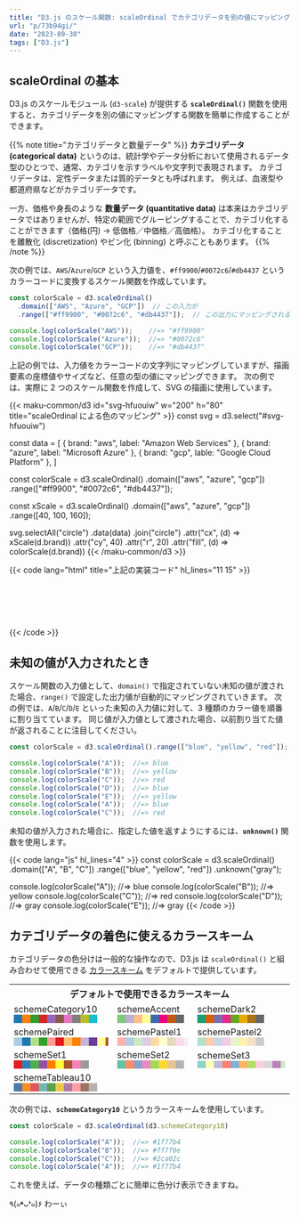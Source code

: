 ```yaml
---
title: "D3.js のスケール関数: scaleOrdinal でカテゴリデータを別の値にマッピングする"
url: "p/73b94gi/"
date: "2023-09-30"
tags: ["D3.js"]
---
```


scaleOrdinal の基本
----

D3.js のスケールモジュール (`d3-scale`) が提供する __`scaleOrdinal()`__ 関数を使用すると、カテゴリデータを別の値にマッピングする関数を簡単に作成することができます。

{{% note title="カテゴリデータと数量データ" %}}
__カテゴリデータ (categorical data)__ というのは、統計学やデータ分析において使用されるデータ型のひとつで、通常、カテゴリを示すラベルや文字列で表現されます。
カテゴリデータは、定性データまたは質的データとも呼ばれます。
例えば、血液型や都道府県などがカテゴリデータです。

一方、価格や身長のような __数量データ (quantitative data)__ は本来はカテゴリデータではありませんが、特定の範囲でグルーピングすることで、カテゴリ化することができます（価格(円) → 低価格／中価格／高価格）。
カテゴリ化することを離散化 (discretization) やビン化 (binning) と呼ぶこともあります。
{{% /note %}}

次の例では、`AWS`/`Azure`/`GCP` という入力値を、`#ff9900`/`#0072c6`/`#db4437` というカラーコードに変換するスケール関数を作成しています。

```js
const colorScale = d3.scaleOrdinal()
  .domain(["AWS", "Azure", "GCP"])  // この入力が
  .range(["#ff9900", "#0072c6", "#db4437"]);  // この出力にマッピングされる

console.log(colorScale("AWS"));    //=> "#ff9900"
console.log(colorScale("Azure"));  //=> "#0072c6"
console.log(colorScale("GCP"));    //=> "#db4437"
```

上記の例では、入力値をカラーコードの文字列にマッピングしていますが、描画要素の座標値やサイズなど、任意の型の値にマッピングできます。
次の例では、実際に 2 つのスケール関数を作成して、SVG の描画に使用しています。

{{< maku-common/d3 id="svg-hfuouiw" w="200" h="80" title="scaleOrdinal による色のマッピング" >}}
const svg = d3.select("#svg-hfuouiw")

const data = [
  { brand: "aws", label: "Amazon Web Services" },
  { brand: "azure", label: "Microsoft Azure" },
  { brand: "gcp", lable: "Google Cloud Platform" },
]

const colorScale = d3.scaleOrdinal()
  .domain(["aws", "azure", "gcp"])
  .range(["#ff9900", "#0072c6", "#db4437"]);

const xScale = d3.scaleOrdinal()
  .domain(["aws", "azure", "gcp"])
  .range([40, 100, 160]);

svg.selectAll("circle")
  .data(data)
  .join("circle")
  .attr("cx", (d) => xScale(d.brand))
  .attr("cy", 40)
  .attr("r", 20)
  .attr("fill", (d) => colorScale(d.brand))
{{< /maku-common/d3 >}}

{{< code lang="html" title="上記の実装コード" hl_lines="11 15" >}}
<svg id="svg-hfuouiw" width="200" height="80"></svg>
<script>
const svg = d3.select("#svg-hfuouiw")

const data = [
  { brand: "aws", label: "Amazon Web Services" },
  { brand: "azure", label: "Microsoft Azure" },
  { brand: "gcp", lable: "Google Cloud Platform" },
]

const colorScale = d3.scaleOrdinal()
  .domain(["aws", "azure", "gcp"])
  .range(["#ff9900", "#0072c6", "#db4437"]);

const xScale = d3.scaleOrdinal()
  .domain(["aws", "azure", "gcp"])
  .range([40, 100, 160]);

svg.selectAll("circle")
  .data(data)
  .join("circle")
  .attr("cx", (d) => xScale(d.brand))
  .attr("cy", 40)
  .attr("r", 20)
  .attr("fill", (d) => colorScale(d.brand))
</script>
{{< /code >}}


未知の値が入力されたとき
----

スケール関数の入力値として、`domain()` で指定されていない未知の値が渡された場合、`range()` で設定した出力値が自動的にマッピングされていきます。
次の例では、`A`/`B`/`C`/`D`/`E` といった未知の入力値に対して、3 種類のカラー値を順番に割り当てています。
同じ値が入力値として渡された場合、以前割り当てた値が返されることに注目してください。

```js
const colorScale = d3.scaleOrdinal().range(["blue", "yellow", "red"]);

console.log(colorScale("A"));  //=> blue
console.log(colorScale("B"));  //=> yellow
console.log(colorScale("C"));  //=> red
console.log(colorScale("D"));  //=> blue
console.log(colorScale("E"));  //=> yellow
console.log(colorScale("A"));  //=> blue
console.log(colorScale("C"));  //=> red
```

未知の値が入力された場合に、指定した値を返すようにするには、__`unknown()`__ 関数を使用します。

{{< code lang="js" hl_lines="4" >}}
const colorScale = d3.scaleOrdinal()
  .domain(["A", "B", "C"])
  .range(["blue", "yellow", "red"])
  .unknown("gray");

console.log(colorScale("A"));  //=> blue
console.log(colorScale("B"));  //=> yellow
console.log(colorScale("C"));  //=> red
console.log(colorScale("D"));  //=> gray
console.log(colorScale("E"));  //=> gray
{{< /code >}}


カテゴリデータの着色に使えるカラースキーム
----

カテゴリデータの色分けは一般的な操作なので、D3.js は `scaleOrdinal()` と組み合わせて使用できる [カラースキーム](https://d3js.org/d3-scale-chromatic/categorical) をデフォルトで提供しています。

<table>
  <tr>
    <th colspan="3">デフォルトで使用できるカラースキーム</th>
  </tr>
  <tr>
    <td>schemeCategory10<br/>
      <svg width="150" height="15">
        <rect x="0" y="0" width="15" height="15"   fill="#1f77b4" />
        <rect x="15" y="0" width="15" height="15"  fill="#ff7f0e" />
        <rect x="30" y="0" width="15" height="15"  fill="#2ca02c" />
        <rect x="45" y="0" width="15" height="15"  fill="#d62728" />
        <rect x="60" y="0" width="15" height="15"  fill="#9467bd" />
        <rect x="75" y="0" width="15" height="15"  fill="#8c564b" />
        <rect x="90" y="0" width="15" height="15"  fill="#e377c2" />
        <rect x="105" y="0" width="15" height="15" fill="#7f7f7f" />
        <rect x="120" y="0" width="15" height="15" fill="#bcbd22" />
        <rect x="135" y="0" width="15" height="15" fill="#17becf" />
      </svg>
    </td>
    <td>schemeAccent<br/>
      <svg width="120" height="15">
        <rect x="0" y="0" width="15" height="15"   fill="#7fc97f" />
        <rect x="15" y="0" width="15" height="15"  fill="#beaed4" />
        <rect x="30" y="0" width="15" height="15"  fill="#fdc086" />
        <rect x="45" y="0" width="15" height="15"  fill="#ffff99" />
        <rect x="60" y="0" width="15" height="15"  fill="#386cb0" />
        <rect x="75" y="0" width="15" height="15"  fill="#f0027f" />
        <rect x="90" y="0" width="15" height="15"  fill="#bf5b17" />
        <rect x="105" y="0" width="15" height="15" fill="#666666" />
      </svg>
    </td>
    <td>schemeDark2<br/>
      <svg width="120" height="15">
        <rect x="0" y="0" width="15" height="15"   fill="#1b9e77" />
        <rect x="15" y="0" width="15" height="15"  fill="#d95f02" />
        <rect x="30" y="0" width="15" height="15"  fill="#7570b3" />
        <rect x="45" y="0" width="15" height="15"  fill="#e7298a" />
        <rect x="60" y="0" width="15" height="15"  fill="#66a61e" />
        <rect x="75" y="0" width="15" height="15"  fill="#e6ab02" />
        <rect x="90" y="0" width="15" height="15"  fill="#a6761d" />
        <rect x="105" y="0" width="15" height="15" fill="#666666" />
      </svg>
    </td>
  </tr>
  <tr>
    <td>schemePaired<br/>
      <svg width="180" height="15">
        <rect x="0" y="0" width="15" height="15"   fill="#a6cee3" />
        <rect x="15" y="0" width="15" height="15"  fill="#1f78b4" />
        <rect x="30" y="0" width="15" height="15"  fill="#b2df8a" />
        <rect x="45" y="0" width="15" height="15"  fill="#33a02c" />
        <rect x="60" y="0" width="15" height="15"  fill="#fb9a99" />
        <rect x="75" y="0" width="15" height="15"  fill="#e31a1c" />
        <rect x="90" y="0" width="15" height="15"  fill="#fdbf6f" />
        <rect x="105" y="0" width="15" height="15" fill="#ff7f00" />
        <rect x="120" y="0" width="15" height="15" fill="#cab2d6" />
        <rect x="135" y="0" width="15" height="15" fill="#6a3d9a" />
        <rect x="150" y="0" width="15" height="15" fill="#ffff99" />
        <rect x="165" y="0" width="15" height="15" fill="#b15928" />
      </svg>
    </td>
    <td>schemePastel1<br/>
      <svg width="135" height="15">
        <rect x="0" y="0" width="15" height="15"   fill="#fbb4ae" />
        <rect x="15" y="0" width="15" height="15"  fill="#b3cde3" />
        <rect x="30" y="0" width="15" height="15"  fill="#ccebc5" />
        <rect x="45" y="0" width="15" height="15"  fill="#decbe4" />
        <rect x="60" y="0" width="15" height="15"  fill="#fed9a6" />
        <rect x="75" y="0" width="15" height="15"  fill="#ffffcc" />
        <rect x="90" y="0" width="15" height="15"  fill="#e5d8bd" />
        <rect x="105" y="0" width="15" height="15" fill="#fddaec" />
        <rect x="120" y="0" width="15" height="15" fill="#f2f2f2" />
      </svg>
    </td>
    <td>schemePastel2<br/>
      <svg width="120" height="15">
        <rect x="0" y="0" width="15" height="15"   fill="#b3e2cd" />
        <rect x="15" y="0" width="15" height="15"  fill="#fdcdac" />
        <rect x="30" y="0" width="15" height="15"  fill="#cbd5e8" />
        <rect x="45" y="0" width="15" height="15"  fill="#f4cae4" />
        <rect x="60" y="0" width="15" height="15"  fill="#e6f5c9" />
        <rect x="75" y="0" width="15" height="15"  fill="#fff2ae" />
        <rect x="90" y="0" width="15" height="15"  fill="#f1e2cc" />
        <rect x="105" y="0" width="15" height="15" fill="#cccccc" />
      </svg>
    </td>
  </tr>
  <tr>
    <td>schemeSet1<br/>
      <svg width="135" height="15">
        <rect x="0" y="0" width="15" height="15"   fill="#e41a1c" />
        <rect x="15" y="0" width="15" height="15"  fill="#377eb8" />
        <rect x="30" y="0" width="15" height="15"  fill="#4daf4a" />
        <rect x="45" y="0" width="15" height="15"  fill="#984ea3" />
        <rect x="60" y="0" width="15" height="15"  fill="#ff7f00" />
        <rect x="75" y="0" width="15" height="15"  fill="#ffff33" />
        <rect x="90" y="0" width="15" height="15"  fill="#a65628" />
        <rect x="105" y="0" width="15" height="15" fill="#f781bf" />
        <rect x="120" y="0" width="15" height="15" fill="#999999" />
      </svg>
    </td>
    <td>schemeSet2<br/>
      <svg width="120" height="15">
        <rect x="0" y="0" width="15" height="15"   fill="#66c2a5" />
        <rect x="15" y="0" width="15" height="15"  fill="#fc8d62" />
        <rect x="30" y="0" width="15" height="15"  fill="#8da0cb" />
        <rect x="45" y="0" width="15" height="15"  fill="#e78ac3" />
        <rect x="60" y="0" width="15" height="15"  fill="#a6d854" />
        <rect x="75" y="0" width="15" height="15"  fill="#ffd92f" />
        <rect x="90" y="0" width="15" height="15"  fill="#e5c494" />
        <rect x="105" y="0" width="15" height="15" fill="#b3b3b3" />
      </svg>
    </td>
    <td>schemeSet3<br/>
      <svg width="180" height="15">
        <rect x="0" y="0" width="15" height="15"   fill="#8dd3c7" />
        <rect x="15" y="0" width="15" height="15"  fill="#ffffb3" />
        <rect x="30" y="0" width="15" height="15"  fill="#bebada" />
        <rect x="45" y="0" width="15" height="15"  fill="#fb8072" />
        <rect x="60" y="0" width="15" height="15"  fill="#80b1d3" />
        <rect x="75" y="0" width="15" height="15"  fill="#fdb462" />
        <rect x="90" y="0" width="15" height="15"  fill="#b3de69" />
        <rect x="105" y="0" width="15" height="15" fill="#fccde5" />
        <rect x="120" y="0" width="15" height="15" fill="#d9d9d9" />
        <rect x="135" y="0" width="15" height="15" fill="#bc80bd" />
        <rect x="150" y="0" width="15" height="15" fill="#ccebc5" />
        <rect x="165" y="0" width="15" height="15" fill="#ffed6f" />
      </svg>
    </td>
  </tr>
  <tr>
    <td>schemeTableau10<br/>
      <svg width="150" height="15">
        <rect x="0" y="0" width="15" height="15"   fill="#4e79a7" />
        <rect x="15" y="0" width="15" height="15"  fill="#f28e2c" />
        <rect x="30" y="0" width="15" height="15"  fill="#e15759" />
        <rect x="45" y="0" width="15" height="15"  fill="#76b7b2" />
        <rect x="60" y="0" width="15" height="15"  fill="#59a14f" />
        <rect x="75" y="0" width="15" height="15"  fill="#edc949" />
        <rect x="90" y="0" width="15" height="15"  fill="#af7aa1" />
        <rect x="105" y="0" width="15" height="15" fill="#ff9da7" />
        <rect x="120" y="0" width="15" height="15" fill="#9c755f" />
        <rect x="135" y="0" width="15" height="15" fill="#bab0ab" />
      </svg>
    </td>
    <td></td>
    <td></td>
  </tr>
</table>

<script>
// 各 rect の fill 属性の値（カラー）をマウスホバーで表示させるために title 要素を各 rect 以下に追加
window.addEventListener("DOMContentLoaded", () => {
  document.querySelectorAll("rect").forEach((rect) => {
    const title = document.createElementNS('http://www.w3.org/2000/svg','title');
    title.textContent = rect.getAttribute("fill");
    rect.appendChild(title);
  });
});
</script>

次の例では、__`schemeCategory10`__ というカラースキームを使用しています。

```js
const colorScale = d3.scaleOrdinal(d3.schemeCategory10)

console.log(colorScale("A"));  //=> #1f77b4
console.log(colorScale("B"));  //=> #ff7f0e
console.log(colorScale("C"));  //=> #2ca02c
console.log(colorScale("A"));  //=> #1f77b4
```

これを使えば、データの種類ごとに簡単に色分け表示できますね。

٩(๑❛ᴗ❛๑)۶ わーぃ

